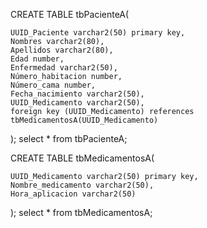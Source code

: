 CREATE TABLE tbPacienteA(

    UUID_Paciente varchar2(50) primary key,
    Nombres varchar2(80),
    Apellidos varchar2(80),
    Edad number,
    Enfermedad varchar2(50),
    Número_habitacion number,
    Número_cama number,
    Fecha_nacimiento varchar2(50),
    UUID_Medicamento varchar2(50),
    foreign key (UUID_Medicamento) references tbMedicamentosA(UUID_Medicamento)
    
);
select * from tbPacienteA;

CREATE TABLE tbMedicamentosA(

    UUID_Medicamento varchar2(50) primary key,
    Nombre_medicamento varchar2(50),
    Hora_aplicacion varchar2(50)
    
);
select * from tbMedicamentosA;
